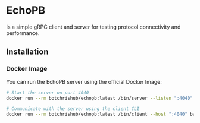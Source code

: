 # EchoPB

Is a simple gRPC client and server for testing protocol connectivity and performance.

## Installation

### Docker Image

You can run the EchoPB server using the official Docker Image:

```bash
# Start the server on port 4040
docker run --rm botchrishub/echopb:latest /bin/server --listen ":4040"

# Communicate with the server using the client CLI
docker run --rm botchrishub/echopb:latest /bin/client --host ":4040" basic "hello world!"
```
